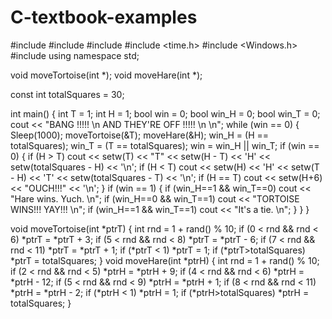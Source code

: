 # C-textbook-examples

#include <iostream>
#include <iomanip>
#include <chrono>
#include <time.h>
#include <Windows.h>
#include <cstdlib>
using namespace std;

void moveTortoise(int *);
void moveHare(int *);

const int totalSquares = 30;

int main()
{
	int T = 1;
	int H = 1;
	bool win = 0;
	bool win_H = 0;
	bool win_T = 0;
	cout << "BANG !!!!! \n AND THEY'RE OFF !!!!! \n \n";
	while (win == 0)
	{
		Sleep(1000);
		moveTortoise(&T);
		moveHare(&H);
		win_H = (H == totalSquares);
		win_T = (T == totalSquares);
		win = win_H || win_T;
		if (win == 0)
		{
			if (H > T)
				cout << setw(T) << "T" << setw(H - T) << 'H' << setw(totalSquares - H) << '\n';
			if (H < T)
				cout << setw(H) << 'H' << setw(T - H) << 'T' << setw(totalSquares - T) << '\n';
			if (H == T)
				cout << setw(H+6) << "OUCH!!!" << '\n';
		}
		if (win == 1)
		{
			if (win_H==1 && win_T==0)
				cout << "Hare wins. Yuch. \n";
			if (win_H==0 && win_T==1)
				cout << "TORTOISE WINS!!! YAY!!! \n";
			if (win_H==1 && win_T==1)
				cout << "It's a tie. \n";
		}
	}
}

void moveTortoise(int *ptrT)
{
	int rnd = 1 + rand() % 10;
	if (0 < rnd && rnd < 6)
		*ptrT = *ptrT + 3;
	if (5 < rnd && rnd < 8)
		*ptrT = *ptrT - 6;
	if (7 < rnd && rnd < 11)
		*ptrT = *ptrT + 1;
	if (*ptrT < 1)
		*ptrT = 1;
	if (*ptrT>totalSquares)
		*ptrT = totalSquares;
}
void moveHare(int *ptrH)
{
	int rnd = 1 + rand() % 10;
	if (2 < rnd && rnd < 5)
		*ptrH = *ptrH + 9;
	if (4 < rnd && rnd < 6)
		*ptrH = *ptrH - 12;
	if (5 < rnd && rnd < 9)
		*ptrH = *ptrH + 1;
	if (8 < rnd && rnd < 11)
		*ptrH = *ptrH - 2;
	if (*ptrH < 1)
		*ptrH = 1;
	if (*ptrH>totalSquares)
		*ptrH = totalSquares;
}
